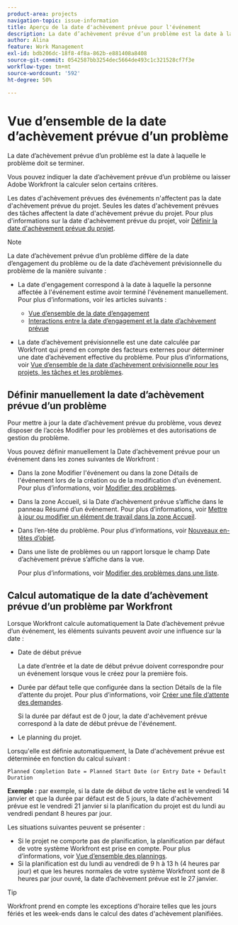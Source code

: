 ```yaml
---
product-area: projects
navigation-topic: issue-information
title: Aperçu de la date d'achèvement prévue pour l'événement
description: La date d’achèvement prévue d’un problème est la date à laquelle le problème doit se terminer.
author: Alina
feature: Work Management
exl-id: bdb206dc-18f8-4f8a-862b-e881408a8408
source-git-commit: 0542587bb3254dec5664de493c1c321528cf7f3e
workflow-type: tm+mt
source-wordcount: '592'
ht-degree: 50%

---
```


# Vue d’ensemble de la date d’achèvement prévue d’un problème

<!--Audited: 08/2025-->

La date d’achèvement prévue d’un problème est la date à laquelle le problème doit se terminer.

Vous pouvez indiquer la date d’achèvement prévue d’un problème ou laisser Adobe Workfront la calculer selon certains critères.

Les dates d&#39;achèvement prévues des événements n&#39;affectent pas la date d&#39;achèvement prévue du projet. Seules les dates d&#39;achèvement prévues des tâches affectent la date d&#39;achèvement prévue du projet. Pour plus d&#39;informations sur la date d&#39;achèvement prévue du projet, voir [Définir la date d&#39;achèvement prévue du projet](../../../manage-work/projects/planning-a-project/project-planned-completion-date.md).

>[!NOTE]
>
>La date d’achèvement prévue d’un problème diffère de la date d’engagement du problème ou de la date d’achèvement prévisionnelle du problème de la manière suivante :
>
>* La date d&#39;engagement correspond à la date à laquelle la personne affectée à l&#39;événement estime avoir terminé l&#39;événement manuellement. Pour plus d’informations, voir les articles suivants :
>
>   * [Vue d’ensemble de la date d’engagement](../../../manage-work/projects/updating-work-in-a-project/overview-of-commit-dates.md)
>   * [Interactions entre la date d’engagement et la date d’achèvement prévue](../../../manage-work/projects/updating-work-in-a-project/interactions-between-commit-and-planned-completion-dates.md)
>
>* La date d’achèvement prévisionnelle est une date calculée par Workfront qui prend en compte des facteurs externes pour déterminer une date d’achèvement effective du problème. Pour plus d’informations, voir [Vue d’ensemble de la date d’achèvement prévisionnelle pour les projets, les tâches et les problèmes](../../../manage-work/projects/planning-a-project/project-projected-completion-date.md).
>

## Définir manuellement la date d’achèvement prévue d’un problème

Pour mettre à jour la date d’achèvement prévue du problème, vous devez disposer de l’accès Modifier pour les problèmes et des autorisations de gestion du problème.

Vous pouvez définir manuellement la Date d’achèvement prévue pour un événement dans les zones suivantes de Workfront :

* Dans la zone Modifier l&#39;événement ou dans la zone Détails de l&#39;événement lors de la création ou de la modification d&#39;un événement. Pour plus d’informations, voir [Modifier des problèmes](../../../manage-work/issues/manage-issues/edit-issues.md).
* Dans la zone Accueil, si la Date d’achèvement prévue s’affiche dans le panneau Résumé d’un événement. Pour plus d’informations, voir [Mettre à jour ou modifier un élément de travail dans la zone Accueil](../../../workfront-basics/using-home/using-the-home-area/update-and-edit-work-item-home.md).
* Dans l’en-tête du problème. Pour plus d’informations, voir [Nouveaux en-têtes d’objet](../../../workfront-basics/the-new-workfront-experience/new-object-headers.md).
* Dans une liste de problèmes ou un rapport lorsque le champ Date d’achèvement prévue s’affiche dans la vue.

  Pour plus d’informations, voir [Modifier des problèmes dans une liste](../../../manage-work/issues/manage-issues/edit-issues-in-a-list.md).

## Calcul automatique de la date d’achèvement prévue d’un problème par Workfront

Lorsque Workfront calcule automatiquement la Date d’achèvement prévue d’un événement, les éléments suivants peuvent avoir une influence sur la date :

* Date de début prévue

  La date d’entrée et la date de début prévue doivent correspondre pour un événement lorsque vous le créez pour la première fois.

* Durée par défaut telle que configurée dans la section Détails de la file d’attente du projet. Pour plus d’informations, voir [Créer une file d’attente des demandes](../../../manage-work/requests/create-and-manage-request-queues/create-request-queue.md).

  Si la durée par défaut est de 0 jour, la date d&#39;achèvement prévue correspond à la date de début prévue de l&#39;événement.

* Le planning du projet.

Lorsqu&#39;elle est définie automatiquement, la Date d&#39;achèvement prévue est déterminée en fonction du calcul suivant :

```
Planned Completion Date = Planned Start Date (or Entry Date + Default Duration
```

**Exemple :** par exemple, si la date de début de votre tâche est le vendredi 14 janvier et que la durée par défaut est de 5 jours, la date d&#39;achèvement prévue est le vendredi 21 janvier si la planification du projet est du lundi au vendredi pendant 8 heures par jour.

Les situations suivantes peuvent se présenter :

* Si le projet ne comporte pas de planification, la planification par défaut de votre système Workfront est prise en compte. Pour plus d’informations, voir [Vue d’ensemble des plannings](../../../administration-and-setup/set-up-workfront/configure-timesheets-schedules/schedules-overview.md).
* Si la planification est du lundi au vendredi de 9 h à 13 h (4 heures par jour) et que les heures normales de votre système Workfront sont de 8 heures par jour ouvré, la date d’achèvement prévue est le 27 janvier.

>[!TIP]
>
>Workfront prend en compte les exceptions d&#39;horaire telles que les jours fériés et les week-ends dans le calcul des dates d&#39;achèvement planifiées.


